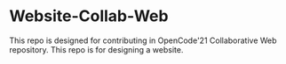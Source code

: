 # Website-Collab-Web
This repo is designed for contributing in OpenCode'21 Collaborative Web repository. This repo is for designing a website.
